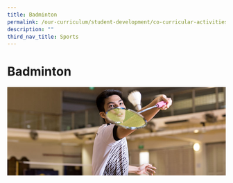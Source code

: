 ```yaml
---
title: Badminton
permalink: /our-curriculum/student-development/co-curricular-activities/sports-games/badminton/
description: ""
third_nav_title: Sports
---
```

# **Badminton**

![](/images/Badminton.jpg)


